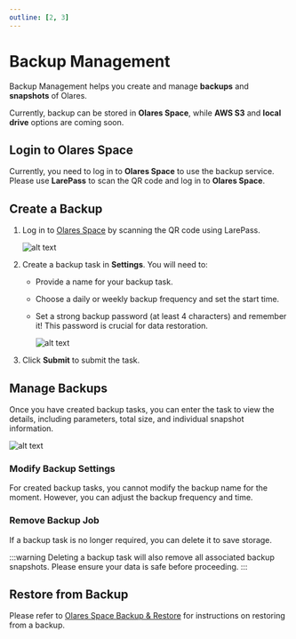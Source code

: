 ```yaml
---
outline: [2, 3]
---
```


# Backup Management

Backup Management helps you create and manage **backups** and **snapshots** of Olares. 

Currently, backup can be stored in **Olares Space**, while **AWS S3** and **local drive** options are coming soon. 

## Login to Olares Space

Currently, you need to log in to **Olares Space** to use the backup service. Please use **LarePass** to scan the QR code and log in to **Olares Space**.

## Create a Backup

1. Log in to [Olares Space](https://space.olares.com/) by scanning the QR code using LarePass.
    
    ![alt text](/images/how-to/olares/login_olares_space.png)

2. Create a backup task in **Settings**. You will need to:
    - Provide a name for your backup task.
    - Choose a daily or weekly backup frequency and set the start time.
    - Set a strong backup password (at least 4 characters) and remember it! This password is crucial for data restoration.
  
        ![alt text](/images/how-to/olares/create_a_backup.png)

3. Click **Submit** to submit the task.

## Manage Backups

Once you have created backup tasks, you can enter the task to view the details, including parameters, total size, and individual snapshot information.

![alt text](/images/how-to/olares/view_backup_logs.png)

### Modify Backup Settings

For created backup tasks, you cannot modify the backup name for the moment. However, you can adjust the backup frequency and time.

### Remove Backup Job

If a backup task is no longer required, you can delete it to save storage.

:::warning
Deleting a backup task will also remove all associated backup snapshots. Please ensure your data is safe before proceeding.
:::

## Restore from Backup

Please refer to [Olares Space Backup & Restore](/how-to/space/backup.md) for instructions on restoring from a backup.
